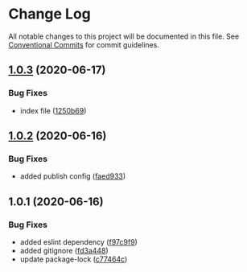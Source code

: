 # Change Log

All notable changes to this project will be documented in this file.
See [Conventional Commits](https://conventionalcommits.org) for commit guidelines.

## [1.0.3](https://github.com/lukeshay-sa/lerna-practice/compare/@lukeshay/package-two@1.0.2...@lukeshay/package-two@1.0.3) (2020-06-17)


### Bug Fixes

* index file ([1250b69](https://github.com/lukeshay-sa/lerna-practice/commit/1250b696575fba1f761eef950ba293e5b0513ed9))





## [1.0.2](https://github.com/lukeshay-sa/lerna-practice/compare/@lukeshay/package-two@1.0.1...@lukeshay/package-two@1.0.2) (2020-06-16)


### Bug Fixes

* added publish config ([faed933](https://github.com/lukeshay-sa/lerna-practice/commit/faed933523b66d7eea69d1ce135aa429a50d5f8a))





## 1.0.1 (2020-06-16)


### Bug Fixes

* added eslint dependency ([f97c9f9](https://github.com/lukeshay-sa/lerna-practice/commit/f97c9f9a90e2f9633cf13b3c6e5c4bcf726914d5))
* added gitignore ([fd3a448](https://github.com/lukeshay-sa/lerna-practice/commit/fd3a44807c3f5849d061d68895eb3ed3fa48001e))
* update package-lock ([c77464c](https://github.com/lukeshay-sa/lerna-practice/commit/c77464c6da1cc9bdfa00dfe824bd4008500fa8bc))
